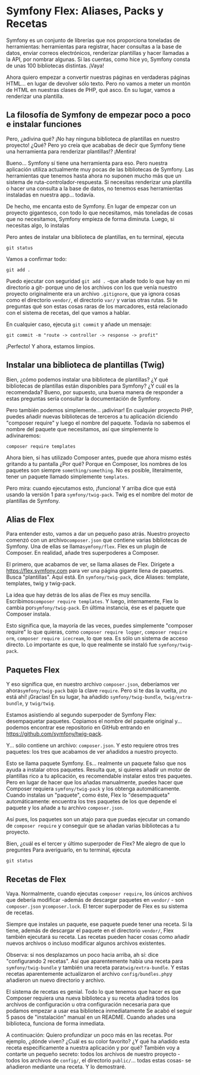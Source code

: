 # Symfony Flex: Aliases, Packs y Recetas

Symfony es un conjunto de librerías que nos proporciona toneladas de herramientas: herramientas para registrar, hacer consultas a la base de datos, enviar correos electrónicos, renderizar plantillas y hacer llamadas a la API, por nombrar algunas. Si las cuentas, como hice yo, Symfony consta de unas 100 bibliotecas distintas. ¡Vaya!

Ahora quiero empezar a convertir nuestras páginas en verdaderas páginas HTML... en lugar de devolver sólo texto. Pero no vamos a meter un montón de HTML en nuestras clases de PHP, qué asco. En su lugar, vamos a renderizar una plantilla.

## La filosofía de Symfony de empezar poco a poco e instalar funciones

Pero, ¿adivina qué? ¡No hay ninguna biblioteca de plantillas en nuestro proyecto! ¿Qué? Pero yo creía que acababas de decir que Symfony tiene una herramienta para renderizar plantillas!? ¡Mentira!

Bueno... Symfony sí tiene una herramienta para eso. Pero nuestra aplicación utiliza actualmente muy pocas de las bibliotecas de Symfony. Las herramientas que tenemos hasta ahora no suponen mucho más que un sistema de ruta-controlador-respuesta. Si necesitas renderizar una plantilla o hacer una consulta a la base de datos, no tenemos esas herramientas instaladas en nuestra app... todavía.

De hecho, me encanta esto de Symfony. En lugar de empezar con un proyecto gigantesco, con todo lo que necesitamos, más toneladas de cosas que no necesitamos, Symfony empieza de forma diminuta. Luego, si necesitas algo, lo instalas

Pero antes de instalar una biblioteca de plantillas, en tu terminal, ejecuta

```terminal
git status
```

Vamos a confirmar todo:

```terminal
git add .
```

Puedo ejecutar con seguridad `git add .` -que añade todo lo que hay en mi directorio a git- porque uno de los archivos con los que venía nuestro proyecto originalmente era un archivo `.gitignore`, que ya ignora cosas como el directorio `vendor/`, el directorio `var/` y varias otras rutas. Si te preguntas qué son estas cosas raras de los marcadores, está relacionado con el sistema de recetas, del que vamos a hablar.

En cualquier caso, ejecuta `git commit` y añade un mensaje:

```terminal-silent
git commit -m "route -> controller -> response -> profit"
```

¡Perfecto! Y ahora, estamos limpios.

## Instalar una biblioteca de plantillas (Twig)

Bien, ¿cómo podemos instalar una biblioteca de plantillas? ¿Y qué bibliotecas de plantillas están disponibles para Symfony? ¿Y cuál es la recomendada? Bueno, por supuesto, una buena manera de responder a estas preguntas sería consultar la documentación de Symfony.

Pero también podemos simplemente... ¡adivinar! En cualquier proyecto PHP, puedes añadir nuevas bibliotecas de terceros a tu aplicación diciendo "composer require" y luego el nombre del paquete. Todavía no sabemos el nombre del paquete que necesitamos, así que simplemente lo adivinaremos:

```terminal
composer require templates
```

Ahora bien, si has utilizado Composer antes, puede que ahora mismo estés gritando a tu pantalla ¿Por qué? Porque en Composer, los nombres de los paquetes son siempre `something/something`. No es posible, literalmente, tener un paquete llamado simplemente `templates`.

Pero mira: cuando ejecutamos esto, ¡funciona! Y arriba dice que está usando la versión 1 para `symfony/twig-pack`. Twig es el nombre del motor de plantillas de Symfony.

## Alias de Flex

Para entender esto, vamos a dar un pequeño paso atrás. Nuestro proyecto comenzó con un archivo`composer.json` que contiene varias bibliotecas de Symfony. Una de ellas se llama`symfony/flex`. Flex es un plugin de Composer. En realidad, añade tres superpoderes a Composer.

El primero, que acabamos de ver, se llama aliases de Flex. Dirígete a https://flex.symfony.com para ver una página gigante llena de paquetes. Busca "plantillas". Aquí está. En `symfony/twig-pack`, dice Aliases: template, templates, twig y twig-pack.

La idea que hay detrás de los alias de Flex es muy sencilla. Escribimos`composer require templates`. Y luego, internamente, Flex lo cambia por`symfony/twig-pack`. En última instancia, ése es el paquete que Composer instala.

Esto significa que, la mayoría de las veces, puedes simplemente "composer require" lo que quieras, como `composer require logger`, `composer require orm`, `composer require icecream`, lo que sea. Es sólo un sistema de acceso directo. Lo importante es que, lo que realmente se instaló fue `symfony/twig-pack`.

## Paquetes Flex

Y eso significa que, en nuestro archivo `composer.json`, deberíamos ver ahora`symfony/twig-pack` bajo la clave `require`. Pero si te das la vuelta, ¡no está ahí! ¡Gracias! En su lugar, ha añadido `symfony/twig-bundle`, `twig/extra-bundle`, y `twig/twig`.

Estamos asistiendo al segundo superpoder de Symfony Flex: desempaquetar paquetes. Copiamos el nombre del paquete original y... podemos encontrar ese repositorio en GitHub entrando en https://github.com/symfony/twig-pack.

Y... sólo contiene un archivo: `composer.json`. Y esto requiere otros tres paquetes: los tres que acabamos de ver añadidos a nuestro proyecto.

Esto se llama paquete Symfony. Es... realmente un paquete falso que nos ayuda a instalar otros paquetes. Resulta que, si quieres añadir un motor de plantillas rico a tu aplicación, es recomendable instalar estos tres paquetes. Pero en lugar de hacer que los añadas manualmente, puedes hacer que Composer requiera `symfony/twig-pack` y los obtenga automáticamente. Cuando instalas un "paquete", como éste, Flex lo "desempaqueta" automáticamente: encuentra los tres paquetes de los que depende el paquete y los añade a tu archivo `composer.json`.

Así pues, los paquetes son un atajo para que puedas ejecutar un comando de `composer require` y conseguir que se añadan varias bibliotecas a tu proyecto.

Bien, ¿cuál es el tercer y último superpoder de Flex? Me alegro de que lo preguntes Para averiguarlo, en tu terminal, ejecuta

```terminal
git status
```

## Recetas de Flex

Vaya. Normalmente, cuando ejecutas `composer require`, los únicos archivos que debería modificar -además de descargar paquetes en `vendor/` - son `composer.json` y`composer.lock`. El tercer superpoder de Flex es su sistema de recetas.

Siempre que instales un paquete, ese paquete puede tener una receta. Si la tiene, además de descargar el paquete en el directorio `vendor/`, Flex también ejecutará su receta. Las recetas pueden hacer cosas como añadir nuevos archivos o incluso modificar algunos archivos existentes.

Observa: si nos desplazamos un poco hacia arriba, ah sí: dice "configurando 2 recetas". Así que aparentemente había una receta para `symfony/twig-bundle` y también una receta para`twig/extra-bundle`. Y estas recetas aparentemente actualizaron el archivo `config/bundles.php`y añadieron un nuevo directorio y archivo.

El sistema de recetas es genial. Todo lo que tenemos que hacer es que Composer requiera una nueva biblioteca y su receta añadirá todos los archivos de configuración u otra configuración necesaria para que podamos empezar a usar esa biblioteca inmediatamente Se acabó el seguir 5 pasos de "instalación" manual en un README. Cuando añades una biblioteca, funciona de forma inmediata.

A continuación: Quiero profundizar un poco más en las recetas. Por ejemplo, ¿dónde viven? ¿Cuál es su color favorito? ¿Y qué ha añadido esta receta específicamente a nuestra aplicación y por qué? También voy a contarte un pequeño secreto: todos los archivos de nuestro proyecto -todos los archivos de `config/`, el directorio `public/`... todas estas cosas- se añadieron mediante una receta. Y lo demostraré.
